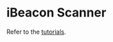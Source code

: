 # iBeacon Scanner

Refer to the [tutorials](https://ingchips.github.io/user_guide/tutorial.html#ibeacon-scanner).